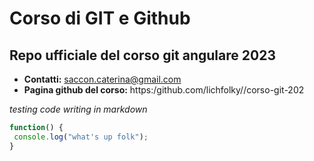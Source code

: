 # Corso di GIT e Github

## Repo ufficiale del corso git angulare 2023

* **Contatti:** saccon.caterina@gmail.com
* **Pagina github del corso:** https:/github.com/lichfolky//corso-git-202


*testing code writing in markdown*


```js
function() {
 console.log("what's up folk");
}
```
